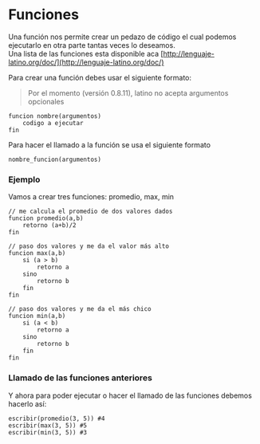 # Funciones

Una función nos permite crear un pedazo de código el cual podemos ejecutarlo en otra parte tantas veces lo deseamos.  
Una lista de las funciones esta disponible aca [http://lenguaje-latino.org/doc/](http://lenguaje-latino.org/doc/)

Para crear una función debes usar el siguiente formato:

> Por el momento \(versión 0.8.11\), latino no acepta argumentos opcionales

```
funcion nombre(argumentos)
    codigo a ejecutar
fin
```

Para hacer el llamado a la función se usa el siguiente formato

```
nombre_funcion(argumentos)
```

### Ejemplo

Vamos a crear tres funciones: promedio, max, min

```
// me calcula el promedio de dos valores dados
funcion promedio(a,b)
    retorno (a+b)/2
fin
```

```
// paso dos valores y me da el valor más alto
funcion max(a,b)
    si (a > b)
        retorno a
    sino
        retorno b
    fin
fin
```

```
// paso dos valores y me da el más chico
funcion min(a,b)
    si (a < b)
        retorno a
    sino
        retorno b
    fin
fin
```

### Llamado de las funciones anteriores

Y ahora para poder ejecutar o hacer el llamado de las funciones debemos hacerlo así:

```
escribir(promedio(3, 5)) #4
escribir(max(3, 5)) #5
escribir(min(3, 5)) #3
```



